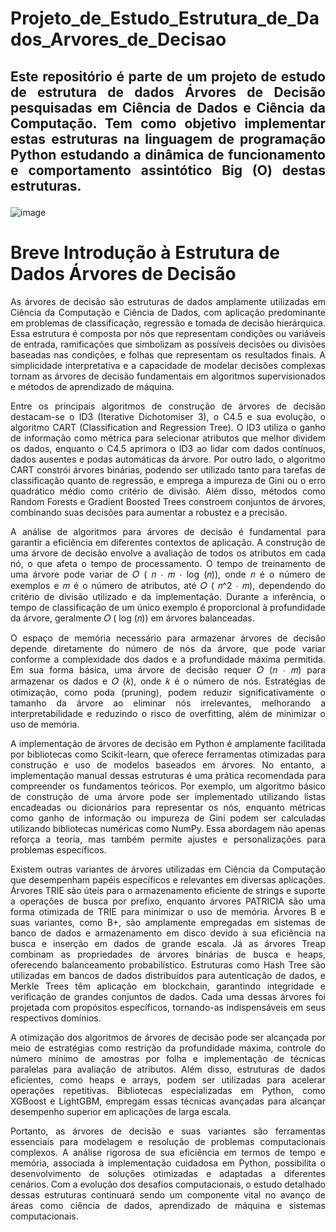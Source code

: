 # Projeto_de_Estudo_Estrutura_de_Dados_Arvores_de_Decisao
## <p align="justify">Este repositório é parte de um projeto de estudo de estrutura de dados Árvores de Decisão pesquisadas em Ciência de Dados e Ciência da Computação. Tem como objetivo implementar estas estruturas na linguagem de programação Python estudando a dinâmica de funcionamento e comportamento assintótico Big (O) destas estruturas.</p>

![image](https://github.com/user-attachments/assets/309469e9-4971-4ac5-b65a-8ea20db1ca6e)

# Breve Introdução à Estrutura de Dados Árvores de Decisão

<p align="justify">
As árvores de decisão são estruturas de dados amplamente utilizadas em Ciência da Computação e Ciência de Dados, com aplicação predominante em problemas de classificação, regressão e tomada de decisão hierárquica. Essa estrutura é composta por nós que representam condições ou variáveis de entrada, ramificações que simbolizam as possíveis decisões ou divisões baseadas nas condições, e folhas que representam os resultados finais. A simplicidade interpretativa e a capacidade de modelar decisões complexas tornam as árvores de decisão fundamentais em algoritmos supervisionados e métodos de aprendizado de máquina.</p>


<p align="justify">Entre os principais algoritmos de construção de árvores de decisão destacam-se o ID3 (Iterative Dichotomiser 3), o C4.5 e sua evolução, o algoritmo CART (Classification and Regression Tree). O ID3 utiliza o ganho de informação como métrica para selecionar atributos que melhor dividem os dados, enquanto o C4.5 aprimora o ID3 ao lidar com dados contínuos, dados ausentes e podas automáticas da árvore. Por outro lado, o algoritmo CART constrói árvores binárias, podendo ser utilizado tanto para tarefas de classificação quanto de regressão, e emprega a impureza de Gini ou o erro quadrático médio como critério de divisão. Além disso, métodos como Random Forests e Gradient Boosted Trees constroem conjuntos de árvores, combinando suas decisões para aumentar a robustez e a precisão.</p>


<p align="justify">A análise de algoritmos para árvores de decisão é fundamental para garantir a eficiência em diferentes contextos de aplicação. A construção de uma árvore de decisão envolve a avaliação de todos os atributos em cada nó, o que afeta o tempo de processamento. O tempo de treinamento de uma árvore pode variar de 𝑂 ( 𝑛 ⋅ 𝑚 ⋅ log (𝑛)), onde 𝑛 é o número de exemplos e 𝑚 é o número de atributos, até 𝑂 ( 𝑛^2 ⋅ 𝑚), dependendo do critério de divisão utilizado e da implementação. Durante a inferência, o tempo de classificação de um único exemplo é proporcional à profundidade da árvore, geralmente 𝑂 ( log (𝑛)) em árvores balanceadas.</p>


<p align="justify">O espaço de memória necessário para armazenar árvores de decisão depende diretamente do número de nós da árvore, que pode variar conforme a complexidade dos dados e a profundidade máxima permitida. Em sua forma básica, uma árvore de decisão requer 𝑂 (𝑛 ⋅ 𝑚) para armazenar os dados e 𝑂 (𝑘), onde 𝑘 é o número de nós. Estratégias de otimização, como poda (pruning), podem reduzir significativamente o tamanho da árvore ao eliminar nós irrelevantes, melhorando a interpretabilidade e reduzindo o risco de overfitting, além de minimizar o uso de memória.</p>


<p align="justify">A implementação de árvores de decisão em Python é amplamente facilitada por bibliotecas como Scikit-learn, que oferece ferramentas otimizadas para construção e uso de modelos baseados em árvores. No entanto, a implementação manual dessas estruturas é uma prática recomendada para compreender os fundamentos teóricos. Por exemplo, um algoritmo básico de construção de uma árvore pode ser implementado utilizando listas encadeadas ou dicionários para representar os nós, enquanto métricas como ganho de informação ou impureza de Gini podem ser calculadas utilizando bibliotecas numéricas como NumPy. Essa abordagem não apenas reforça a teoria, mas também permite ajustes e personalizações para problemas específicos.</p>


<p align="justify">Existem outras variantes de árvores utilizadas em Ciência da Computação que desempenham papéis específicos e relevantes em diversas aplicações. Árvores TRIE são úteis para o armazenamento eficiente de strings e suporte a operações de busca por prefixo, enquanto árvores PATRICIA são uma forma otimizada de TRIE para minimizar o uso de memória. Árvores B e suas variantes, como B+, são amplamente empregadas em sistemas de banco de dados e armazenamento em disco devido à sua eficiência na busca e inserção em dados de grande escala. Já as árvores Treap combinam as propriedades de árvores binárias de busca e heaps, oferecendo balanceamento probabilístico. Estruturas como Hash Tree são utilizadas em bancos de dados distribuídos para autenticação de dados, e Merkle Trees têm aplicação em blockchain, garantindo integridade e verificação de grandes conjuntos de dados. Cada uma dessas árvores foi projetada com propósitos específicos, tornando-as indispensáveis em seus respectivos domínios.</p>


<p align="justify">A otimização dos algoritmos de árvores de decisão pode ser alcançada por meio de estratégias como restrição da profundidade máxima, controle do número mínimo de amostras por folha e implementação de técnicas paralelas para avaliação de atributos. Além disso, estruturas de dados eficientes, como heaps e arrays, podem ser utilizadas para acelerar operações repetitivas. Bibliotecas especializadas em Python, como XGBoost e LightGBM, empregam essas técnicas avançadas para alcançar desempenho superior em aplicações de larga escala.</p>


<p align="justify">Portanto, as árvores de decisão e suas variantes são ferramentas essenciais para modelagem e resolução de problemas computacionais complexos. A análise rigorosa de sua eficiência em termos de tempo e memória, associada à implementação cuidadosa em Python, possibilita o desenvolvimento de soluções otimizadas e adaptadas a diferentes cenários. Com a evolução dos desafios computacionais, o estudo detalhado dessas estruturas continuará sendo um componente vital no avanço de áreas como ciência de dados, aprendizado de máquina e sistemas computacionais.</p>
